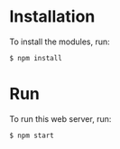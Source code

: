 # Installation

To install the modules, run: 

```$ npm install ```

# Run

To run this web server, run: 

```$ npm start ```